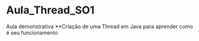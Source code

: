 # Aula_Thread_SO1
Aula demonstrativa **Criação de uma Thread em Java para aprender como é seu funcionamento 
